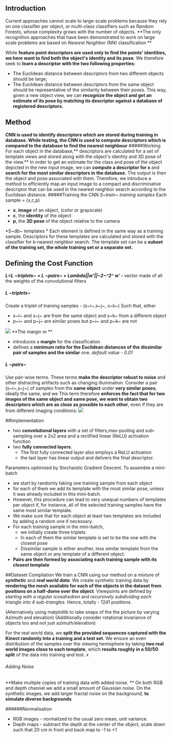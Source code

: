
## Introduction
Current approaches cannot scale to large-scale problems because they rely on one classifier per object, or multi-class classifiers such as Random Forests, whose complexity grows with the number of objects.
**The only recognition approaches that have been demonstrated to work on large scale problems are based on *Nearest Neighbor (NN)* classification **

While  **feature  point  descriptors  are  used  only  to  find  the points'  identities,  we  here  want  to  find  both  the  object's
identity and its pose**.
We therefore seek to **learn a descriptor with the two following properties**:
- The Euclidean distance between descriptors from two different objects should be  large;
- The  Euclidean  distance  between  descriptors from the same object should be representative of the similarity between their poses.
This way, given a new object view, we can **recognize the object and get an estimate of its pose by matching its descriptor against a database of registered descriptors.**

## Method
**CNN is used to identify descriptors which are stored during training in database.
While testing, the CNN is used to compute descriptors which is compared to the database to find the nearest neighbour**
#####Working
For each object in the database,** descriptors are calculated for a set of template views and stored along with the object's identity and 3D pose of the view.** In order to get an estimate for the class and pose of the object depicted in the new input image, we can **compute a descriptor for x** and **search for the most similar descriptors in the database.** The output is then the object and pose associated with them. Therefore, we introduce a method to efficiently map an input image to a compact and discriminative descriptor that can be used in the nearest neighbor search according to the Euclidean distance.
#####Training the CNN
*S~train~ training samples*
Each sample = (x,c,p)
- **x**, **image** of an object, (color or grayscale)
- **c**, the **identity** of the object
- **p**, the **3D pose** of the object relative to the camera

*S~db~ templates *
Each element is defined in the same way as a training sample.
Descriptors for these templates are calculated and stored with the classifier for k-nearest neighbor search.
The template set can be a **subset of the training set, the whole training set or a separate set.**

##  Defining the Cost Function
***L=L ~triplets~ + L ~pairs~ + Lambda||w'||~2~^2^***
**w′ -** vector made of all the weights of the convolutional filters
##### L ~triplets~
Create a triplet of training samples - (s~i~,s~j~, s~k~)
Such that, either
* s~i~ and s~j~ are from the same object and s~k~ from a different object
* p~i~ and p~j~ are similar poses but p~i~ and p~k~ are not

![ ](https://www.evernote.com/shard/s666/res/38246681-d6d0-4991-9695-3876f5ccd7df/tripletsmin.png  "Cost Formula")
**The margin m **
* introduces a **margin** for the classification
* defines a **minimum ratio for the Euclidean distances of the dissimilar pair of samples and the similar** one.
*default value - 0.01*
##### L ~pairs~
Use pair-wise terms. These terms **make the descriptor robust to noise** and other distracting artifacts such as changing illumination.
Consider a pair (s~i~,s~j~) of samples from the **same object** under **very similar poses**, ideally the same, and we
This term therefore **enforces the fact that for two images of the same object and same pose, we want to obtain two descriptors which are as close as possible to each other**, even if they are from different imaging conditions:
![](/home/b/Pictures/pairsmin.png)

##Implementation

* two **convolutional layers** with a set of filters,max-pooling and sub-sampling over a 2x2 area and a rectified  linear  (ReLU)  activation  function
* two **fully connected layers**.
	* The first fully connected layer also employs a ReLU activation
	* the last layer has linear output and delivers the final descriptor.

Parameters optimised by Stochaistic Gradient Descent.
To assemble a mini-batch

* we start by randomly taking one training sample from each object
* for each of them we add its template with the most similar pose, unless it was already included in this mini-batch.
* However, this procedure can lead to very unequal numbers of templates per object if, for instance, all of the selected training samples have the same most similar template.
* We make sure that for each object at least two templates are included by adding a random one if necessary.
* For each training sample in the mini-batch,
	* we initially create three triplets
	* In each of them the similar template is set to be the one with the closest pose
	* Dissimilar sample is either another, less similar template from the same object or any template of a different object.
* **Pairs are then formed by associating each training sample with its closest template**

##Dataset Compilation
We train a CNN using our method on a mixture of ***synthetic*** and ***real world data***.  We create synthetic training data by **rendering the mesh available for each of the objects in the dataset from positions on a half-dome over the object**.
Viewpoints are defined by *starting with a regular icosahedron* and *recursively subdividing each triangle into 4 sub-triangles*.
Hence, totally - 1241 positions.

(Alternatively using matplotlib to take snaps of the the picture by varying Azimuth and elevation)
(Additionally consider rotational invariance of objects too and not just azimuth/elevation)

For the real world data, we **split the provided sequences captured with the Kinect randomly into a training and a test set**.   We  ensure  an even  distribution  of  the  samples  over the  viewing  hemisphere  by  taking  **two  real  world  images close to each template**, which **results roughly in a 50/50 split** of the data into training and test.
x
###### Adding Noise
**Make multiple copies of training data with added noise. **
On both RGB and depth channel we add a small amount of Gaussian noise.
On the synthetic images, we add larger fractal noise on the background, **to simulate diverse backgrounds**

######Normalisation
* RGB images - normalized to the usual zero mean, unit variance.
* Depth maps - subtract the depth at the center of the object, scale down such that 20 cm in front and back map to -1 to +1
